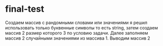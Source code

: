 # final-test
Создаем массив с рандомными словами или значениями я решил использовать только буквенные символы то есть string, затем создаем массив 2  размер которого 3 по условию задачи.
Далее заполняем массив 2 случайными значениями из массива 1.
Выводим массив 2
